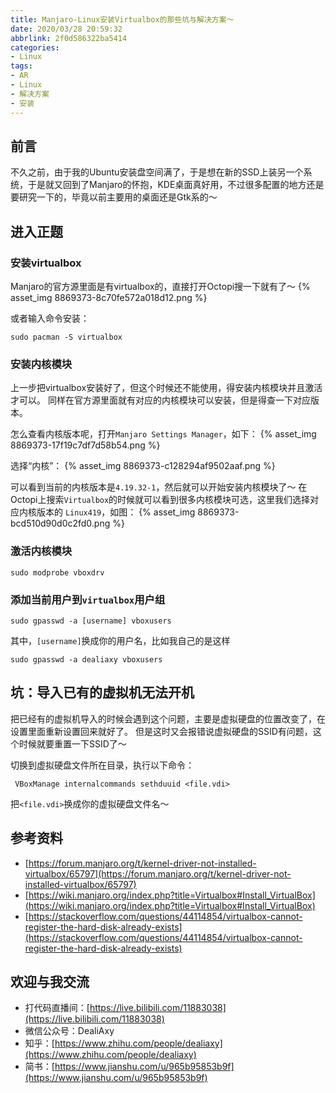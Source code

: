 ```yaml
---
title: Manjaro-Linux安装Virtualbox的那些坑与解决方案～
date: 2020/03/28 20:59:32
abbrlink: 2f0d586322ba5414
categories:
- Linux
tags:
- AR
- Linux
- 解决方案
- 安装
---
```

## 前言
不久之前，由于我的Ubuntu安装盘空间满了，于是想在新的SSD上装另一个系统，于是就又回到了Manjaro的怀抱，KDE桌面真好用，不过很多配置的地方还是要研究一下的，毕竟以前主要用的桌面还是Gtk系的～

## 进入正题
### 安装virtualbox
Manjaro的官方源里面是有virtualbox的，直接打开Octopi搜一下就有了～
{% asset_img 8869373-8c70fe572a018d12.png %}

或者输入命令安装：
```
sudo pacman -S virtualbox
```

### 安装内核模块
上一步把virtualbox安装好了，但这个时候还不能使用，得安装内核模块并且激活才可以。
同样在官方源里面就有对应的内核模块可以安装，但是得查一下对应版本。

怎么查看内核版本呢，打开`Manjaro Settings Manager`，如下：
{% asset_img 8869373-17f19c7df7d58b54.png %}

选择“内核”：
{% asset_img 8869373-c128294af9502aaf.png %}

可以看到当前的内核版本是`4.19.32-1`，然后就可以开始安装内核模块了～
在Octopi上搜索`Virtualbox`的时候就可以看到很多内核模块可选，这里我们选择对应内核版本的
`Linux419`，如图：
{% asset_img 8869373-bcd510d90d0c2fd0.png %}

### 激活内核模块
```
sudo modprobe vboxdrv
```

### 添加当前用户到`virtualbox`用户组
```
sudo gpasswd -a [username] vboxusers
```

其中，`[username]`换成你的用户名，比如我自己的是这样
```
sudo gpasswd -a dealiaxy vboxusers
```

## 坑：导入已有的虚拟机无法开机
把已经有的虚拟机导入的时候会遇到这个问题，主要是虚拟硬盘的位置改变了，在设置里面重新设置回来就好了。
但是这时又会报错说虚拟硬盘的SSID有问题，这个时候就要重置一下SSID了～

切换到虚拟硬盘文件所在目录，执行以下命令：
```
 VBoxManage internalcommands sethduuid <file.vdi>
```

把`<file.vdi>`换成你的虚拟硬盘文件名～


## 参考资料
- [https://forum.manjaro.org/t/kernel-driver-not-installed-virtualbox/65797](https://forum.manjaro.org/t/kernel-driver-not-installed-virtualbox/65797)
- [https://wiki.manjaro.org/index.php?title=Virtualbox#Install_VirtualBox](https://wiki.manjaro.org/index.php?title=Virtualbox#Install_VirtualBox)
- [https://stackoverflow.com/questions/44114854/virtualbox-cannot-register-the-hard-disk-already-exists](https://stackoverflow.com/questions/44114854/virtualbox-cannot-register-the-hard-disk-already-exists)


## 欢迎与我交流
- 打代码直播间：[https://live.bilibili.com/11883038](https://live.bilibili.com/11883038)
- 微信公众号：DealiAxy
- 知乎：[https://www.zhihu.com/people/dealiaxy](https://www.zhihu.com/people/dealiaxy)
- 简书：[https://www.jianshu.com/u/965b95853b9f](https://www.jianshu.com/u/965b95853b9f)
